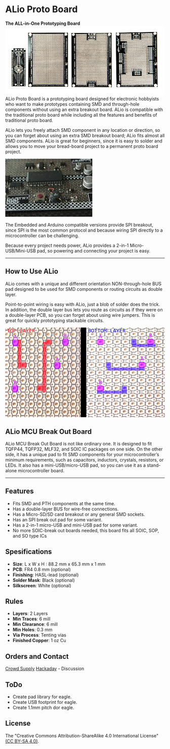 # ALio Proto Board
**The ALL-in-One Prototyping Board**
![ALio boards](img/alio-bundle-2-small.jpg)
ALio Proto Board is a prototyping board designed for electronic hobbyists who want to make prototypes containing SMD and through-hole components without using an extra breakout board. ALio is compatible with the traditional proto board while including all the features and benefits of traditional proto board. 

ALio lets you freely attach SMD component in any location or direction, so you can forget about using an extra SMD breakout board; ALio fits almost all SMD components. ALio is great for beginners, since it is easy to solder and allows you to move your bread-board project to a permanent proto board project.

![SMD Soldered](docs/alio-comp.jpg)

The Embedded and Arduino compatible versions provide SPI breakout, since SPI is the most common protocol and because wiring SPI directly to a microcontroller can be challenging. 

Because every project needs power, ALio provides a 2-in-1 Micro-USB/Mini-USB pad, so powering and connecting your project is easy.

***

## How to Use ALio
ALio comes with a unique and different orientation NON-through-hole BUS pad designed to be used for SMD components or routing circuits as double layer.

Point-to-point wiring is easy with ALio, just a blob of solder does the trick. In addition, the double layer bus lets you route as circuits as if they were on a double-layer PCB, so you can forget about using wire jumpers. This is great for quickly prototyping stackable circuits.

![How to](docs/how-to.jpg)

## ALio MCU Break Out Board
ALio MCU Break Out Board is not like ordinary one. It is designed to fit TQFP44, TQFP32, MLF32, and SOIC IC packages on one side. On the other side, it has a unique pad to fit SMD components for your microcontroller’s minimum requirements, such as capacitors, inductors, crystals, resistors, or LEDs. It also has a mini-USB/micro-USB pad, so you can use it as a stand-alone microcontroller board.

***

## Features
* Fits SMD and PTH components at the same time.
* Has a double-layer BUS for wire-free connections.
* Has a Micro-SD/SD card breakout or any general SMD sockets.
* Has an SPI break out pad for some variant.
* Has a 2-in-1 micro-USB and mini-USB pad for some variant.
* No more SOIC-break out boards needed, this board fits all SOIC, SOP, and SO type ICs

## Spesifications
* **Size**: L x W x H : 88.2 mm x 65.3 mm x 1 mm
* **PCB**: FR4 0.8 mm (optional)
* **Finishing**: HASL-lead (optional)
* **Solder Mask**: Black (optional)
* **Silkscreen**: White (optional)

## Rules
* **Layers**: 2 Layers
* **Min Traces**: 6 mill
* **Min Clearance**: 6 mill
* **Min Holes**: 0.3 mm
* **Via Process**: Tenting vias
* **Finished Copper**: 1 oz Cu

## Orders and Contact
[Crowd Supply](https://www.crowdsupply.com/aerd/alio-proto-board)
[Hackaday](https://hackaday.io/project/28570-alio-new-hardware-prototyping-platform) - Discussion

## ToDo
* Create pad library for eagle.
* Create USB footprint for eagle.
* Create 1.1mm pitch dor eagle.

## License
The "Creative Commons Attribution-ShareAlike 4.0 International License" [(CC BY-SA 4.0)](https://creativecommons.org/licenses/by-sa/4.0/).
